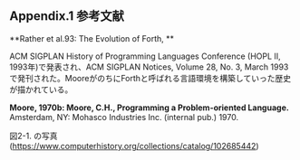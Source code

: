 ## Appendix.1 参考文献

**Rather et al.93: The Evolution of Forth, **

ACM SIGPLAN History of Programming Languages Conference (HOPL II, 1993年)で発表され、ACM SIGPLAN Notices, Volume 28, No. 3, March 1993で発刊された。MooreがのちにForthと呼ばれる言語環境を構築していった歴史が描かれている。

**Moore, 1970b: Moore, C.H., Programming a Problem-oriented Language.** Amsterdam, NY: Mohasco
Industries Inc. (internal pub.) 1970.

図2-1. の写真(https://www.computerhistory.org/collections/catalog/102685442)
